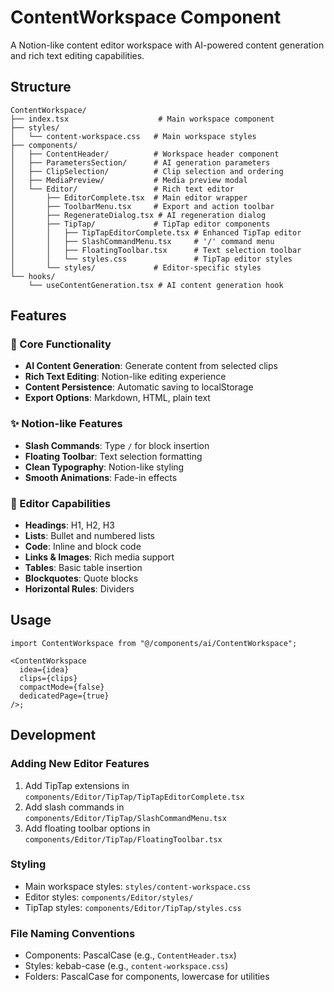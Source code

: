 # ContentWorkspace Component

A Notion-like content editor workspace with AI-powered content generation and rich text editing capabilities.

## Structure

```
ContentWorkspace/
├── index.tsx                    # Main workspace component
├── styles/
│   └── content-workspace.css   # Main workspace styles
├── components/
│   ├── ContentHeader/          # Workspace header component
│   ├── ParametersSection/      # AI generation parameters
│   ├── ClipSelection/          # Clip selection and ordering
│   ├── MediaPreview/           # Media preview modal
│   └── Editor/                 # Rich text editor
│       ├── EditorComplete.tsx  # Main editor wrapper
│       ├── ToolbarMenu.tsx     # Export and action toolbar
│       ├── RegenerateDialog.tsx # AI regeneration dialog
│       ├── TipTap/             # TipTap editor components
│       │   ├── TipTapEditorComplete.tsx # Enhanced TipTap editor
│       │   ├── SlashCommandMenu.tsx     # '/' command menu
│       │   ├── FloatingToolbar.tsx      # Text selection toolbar
│       │   └── styles.css               # TipTap editor styles
│       └── styles/             # Editor-specific styles
└── hooks/
    └── useContentGeneration.tsx # AI content generation hook
```

## Features

### 🎯 Core Functionality

- **AI Content Generation**: Generate content from selected clips
- **Rich Text Editing**: Notion-like editing experience
- **Content Persistence**: Automatic saving to localStorage
- **Export Options**: Markdown, HTML, plain text

### ✨ Notion-like Features

- **Slash Commands**: Type `/` for block insertion
- **Floating Toolbar**: Text selection formatting
- **Clean Typography**: Notion-like styling
- **Smooth Animations**: Fade-in effects

### 🎨 Editor Capabilities

- **Headings**: H1, H2, H3
- **Lists**: Bullet and numbered lists
- **Code**: Inline and block code
- **Links & Images**: Rich media support
- **Tables**: Basic table insertion
- **Blockquotes**: Quote blocks
- **Horizontal Rules**: Dividers

## Usage

```tsx
import ContentWorkspace from "@/components/ai/ContentWorkspace";

<ContentWorkspace
  idea={idea}
  clips={clips}
  compactMode={false}
  dedicatedPage={true}
/>;
```

## Development

### Adding New Editor Features

1. Add TipTap extensions in `components/Editor/TipTap/TipTapEditorComplete.tsx`
2. Add slash commands in `components/Editor/TipTap/SlashCommandMenu.tsx`
3. Add floating toolbar options in `components/Editor/TipTap/FloatingToolbar.tsx`

### Styling

- Main workspace styles: `styles/content-workspace.css`
- Editor styles: `components/Editor/styles/`
- TipTap styles: `components/Editor/TipTap/styles.css`

### File Naming Conventions

- Components: PascalCase (e.g., `ContentHeader.tsx`)
- Styles: kebab-case (e.g., `content-workspace.css`)
- Folders: PascalCase for components, lowercase for utilities
